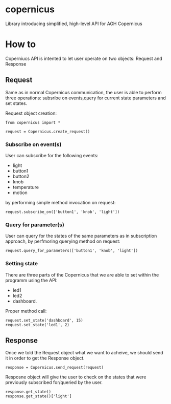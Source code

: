 # copernicus
Library introducing simplified, high-level API for AGH Copernicus

# How to

Coperniucs API is intented to let user operate on two objects: Request and Response

## Request

Same as in normal Copernicus communication, the user is able to perform three operations: subsribe on events,query for current state parameters and set states.

Request object creation:
```
from copernicus import *

request = Copernicus.create_request()
```

### Subscribe on event(s)
User can subscribe for the following events:
* light
* button1
* button2
* knob
* temperature
* motion

by performing simple method invocation on request:
```
request.subscribe_on(['button1', 'knob', 'light'])
```

### Query for parameter(s)
User can query for the states of the same parameters as in subscription approach, by perfmoring querying method on request:
```
request.query_for_parameters(['button1', 'knob', 'light'])
```

### Setting state
There are three parts of the Copernicus that we are able to set within the programm using the API:
* led1
* led2
* dashboard.

Proper method call:
```
request.set_state('dashboard', 15)
request.set_state('led1', 2)
```

## Response
Once we told the Request object what we want to acheive, we should send it in order to get the Response object.

```
response = Copernicus.send_request(request)
```

Resposne object will give the user to check on the states that were previously subscribed for/queried by the user.

```
response.get_state()
response.get_state()['light']
```

